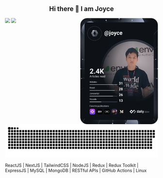 <div align="center">
  <h2> 
    Hi there 👋  I am Joyce
  </h2>
</div>

<a href="https://app.daily.dev/Joyce">
  <img align="right" src="https://github.com/daonham/daonham/blob/main/devcard.svg" width="256" alt="Joyce's Dev Card"/>
</a>

<a>
  <img height="170px" src="https://github-readme-stats.vercel.app/api?username=daonham&show_icons=true&bg_color=30,e96443,904e95&title_color=fff&text_color=fff&icon_color=fff" />
  <img height="170px" src="https://github-readme-stats.vercel.app/api/top-langs/?username=daonham&hide=html&hide_title=true&hide_border=true&layout=compact&langs_count=7&exclude_repo=comp426,Redventures-Movie-Quotes&text_color=fff&icon_color=fff&bg_color=30,e96443,904e95&theme=graywhite" />
</a>

<p align="center">
 <img width="1000" src="github-snake.svg" alt="snake"/>
</p>

ReactJS | NextJS | TailwindCSS | NodeJS | Redux | Redux Toolkit | ExpressJS | MySQL | MongoDB | RESTful APIs | GitHub Actions | Linux
